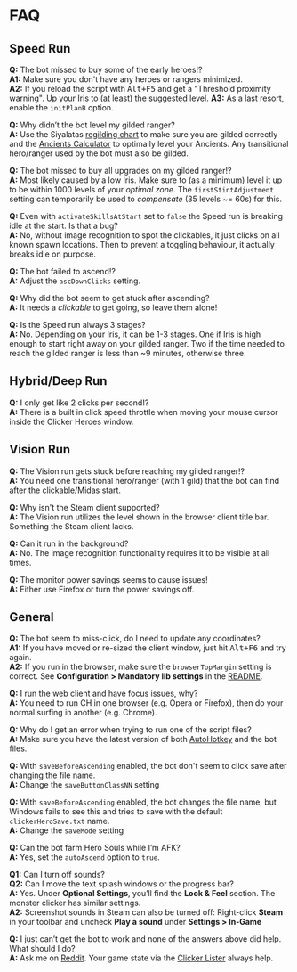# FAQ

## Speed Run

**Q:** The bot missed to buy some of the early heroes!?  
**A1:** Make sure you don't have any heroes or rangers minimized.  
**A2:** If you reload the script with <kbd>Alt+F5</kbd> and get a "Threshold proximity warning". Up your Iris to (at least) the suggested level.
**A3:** As a last resort, enable the `initPlanB` option.

**Q:** Why didn’t the bot level my gilded ranger?  
**A:** Use the Siyalatas [regilding chart][] to make sure you are gilded correctly and the [Ancients Calculator][] to optimally level your Ancients. Any transitional hero/ranger used by the bot must also be gilded.  

**Q:** The bot missed to buy all upgrades on my gilded ranger!?  
**A:** Most likely caused by a low Iris. Make sure to (as a minimum) level it up to be within 1000 levels of your *optimal zone*. The `firstStintAdjustment` setting can temporarily be used to _compensate_ (35 levels ~= 60s) for this.

**Q:** Even with `activateSkillsAtStart` set to `false` the Speed run is breaking idle at the start. Is that a bug?  
**A:** No, without image recognition to spot the clickables, it just clicks on all known spawn locations. Then to prevent a toggling behaviour, it actually breaks idle on purpose.

**Q:** The bot failed to ascend!?  
**A:** Adjust the `ascDownClicks` setting.

**Q:** Why did the bot seem to get stuck after ascending?  
**A:** It needs a *clickable* to get going, so leave them alone!

**Q:** Is the Speed run always 3 stages?  
**A:** No. Depending on your Iris, it can be 1-3 stages. One if Iris is high enough to start right away on your gilded ranger. Two if the time needed to reach the gilded ranger is less than ~9 minutes, otherwise three.

## Hybrid/Deep Run

**Q:** I only get like 2 clicks per second!?  
**A:** There is a built in click speed throttle when moving your mouse cursor inside the Clicker Heroes window.

## Vision Run

**Q:** The Vision run gets stuck before reaching my gilded ranger!?  
**A:** You need one transitional hero/ranger (with 1 gild) that the bot can find after the clickable/Midas start.

**Q:** Why isn't the Steam client supported?  
**A:** The Vision run utilizes the level shown in the browser client title bar. Something the Steam client lacks.

**Q:** Can it run in the background?  
**A:** No. The image recognition functionality requires it to be visible at all times.

**Q:** The monitor power savings seems to cause issues!  
**A:** Either use Firefox or turn the power savings off.

## General

**Q:** The bot seem to miss-click, do I need to update any coordinates?  
**A1:** If you have moved or re-sized the client window, just hit <kbd>Alt+F6</kbd> and try again.  
**A2:** If you run in the browser, make sure the `browserTopMargin` setting is correct. See __Configuration > Mandatory lib settings__ in the [README](README.md).

**Q:** I run the web client and have focus issues, why?  
**A:** You need to run CH in one browser (e.g. Opera or Firefox), then do your normal surfing in another (e.g. Chrome).

**Q:** Why do I get an error when trying to run one of the script files?  
**A:** Make sure you have the latest version of both [AutoHotkey][] and the bot files.

**Q:** With `saveBeforeAscending` enabled, the bot don't seem to click save after changing the file name.  
**A:** Change the `saveButtonClassNN` setting

**Q:** With `saveBeforeAscending` enabled, the bot changes the file name, but Windows fails to see this and tries to save with the default `clickerHeroSave.txt` name.  
**A:** Change the `saveMode` setting

**Q:** Can the bot farm Hero Souls while I’m AFK?  
**A:** Yes, set the `autoAscend` option to `true`.

**Q1:** Can I turn off sounds?  
**Q2:** Can I move the text splash windows or the progress bar?  
**A:** Yes. Under __Optional Settings__, you’ll find the __Look & Feel__ section. The monster clicker has similar settings.  
**A2:** Screenshot sounds in Steam can also be turned off: Right-click __Steam__ in your toolbar and uncheck __Play a sound__ under __Settings > In-Game__

**Q:** I just can’t get the bot to work and none of the answers above did help. What should I do?  
**A:** Ask me on [Reddit][home]. Your game state via the [Clicker Lister][] always help.

[AutoHotkey]: http://ahkscript.org/
[Ancients Calculator]: http://hsoptimizer.github.io/ancient/
[regilding chart]: https://redd.it/3frj62
[home]: http://redd.it/3a3bmy
[Clicker Lister]: http://dobruj01.github.io/clicker-lister/
